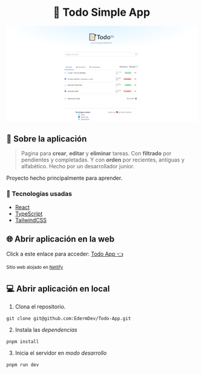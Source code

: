 <h1 style="text-align:center">📝 Todo Simple App</h1>

![Todo App Demo](/src/assets/images/demo.png)

## 📒 Sobre la aplicación

> Pagina para **crear**, **editar** y **eliminar** tareas. Con **filtrado** por pendientes y completadas. Y con **orden** por recientes, antiguas y alfabético. Hecho por un desarrollador junior.

Proyecto hecho principalmente para aprender.

### 🔧 Tecnologías usadas

- [React](https://react.dev/)
- [TypeScript](https://www.typescriptlang.org/)
- [TailwindCSS](https://tailwindcss.com/)

## 🌐 Abrir aplicación en la web

Click a este enlace para acceder: [Todo App 👈](https://eder-tareas.netlify.app/)

<sup>Sitio web alojado en [Netlify](https://www.netlify.com/)</sup>

## 💻 Abrir aplicación en local

1. Clona el repositorio.

```
git clone git@github.com:EdermDev/Todo-App.git
```

2. Instala las _dependencias_

```
pnpm install
```

3. Inicia el servidor en _modo desarrollo_

```
pnpm run dev
```
